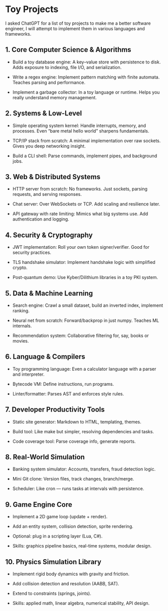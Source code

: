 # Toy Projects
I asked ChatGPT for a list of toy projects to make me a better software engineer, I will attempt to implement them in various languages and frameworks.

## 1. Core Computer Science & Algorithms

- Build a toy database engine: A key–value store with persistence to disk. Adds exposure to indexing, file I/O, and serialization.

- Write a regex engine: Implement pattern matching with finite automata. Teaches parsing and performance.

- Implement a garbage collector: In a toy language or runtime. Helps you really understand memory management.

## 2. Systems & Low-Level

- Simple operating system kernel: Handle interrupts, memory, and processes. Even “bare metal hello world” sharpens fundamentals.

- TCP/IP stack from scratch: A minimal implementation over raw sockets. Gives you deep networking insight.

- Build a CLI shell: Parse commands, implement pipes, and background jobs.

## 3. Web & Distributed Systems

- HTTP server from scratch: No frameworks. Just sockets, parsing requests, and serving responses.

- Chat server: Over WebSockets or TCP. Add scaling and resilience later.

- API gateway with rate limiting: Mimics what big systems use. Add authentication and logging.

## 4. Security & Cryptography

- JWT implementation: Roll your own token signer/verifier. Good for security practices.

- TLS handshake simulator: Implement handshake logic with simplified crypto.

- Post-quantum demo: Use Kyber/Dilithium libraries in a toy PKI system.

## 5. Data & Machine Learning

- Search engine: Crawl a small dataset, build an inverted index, implement ranking.

- Neural net from scratch: Forward/backprop in just numpy. Teaches ML internals.

- Recommendation system: Collaborative filtering for, say, books or movies.

## 6. Language & Compilers

- Toy programming language: Even a calculator language with a parser and interpreter.

- Bytecode VM: Define instructions, run programs.

- Linter/formatter: Parses AST and enforces style rules.

## 7. Developer Productivity Tools

- Static site generator: Markdown to HTML, templating, themes.

- Build tool: Like make but simpler, resolving dependencies and tasks.

- Code coverage tool: Parse coverage info, generate reports.

## 8. Real-World Simulation

- Banking system simulator: Accounts, transfers, fraud detection logic.

- Mini Git clone: Version files, track changes, branch/merge.

- Scheduler: Like cron — runs tasks at intervals with persistence.

## 9. Game Engine Core

- Implement a 2D game loop (update + render).

- Add an entity system, collision detection, sprite rendering.

- Optional: plug in a scripting layer (Lua, C#).

- Skills: graphics pipeline basics, real-time systems, modular design.

## 10. Physics Simulation Library

- Implement rigid body dynamics with gravity and friction.

- Add collision detection and resolution (AABB, SAT).

- Extend to constraints (springs, joints).

- Skills: applied math, linear algebra, numerical stability, API design.
